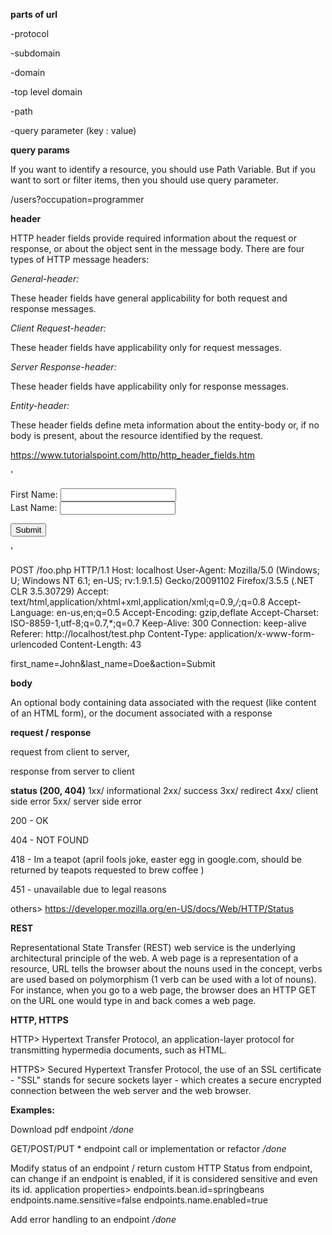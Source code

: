 **parts of url**

-protocol

-subdomain

-domain

-top level domain

-path

-query parameter (key : value)




**query params**

If you want to identify a resource, you should use Path Variable. 
But if you want to sort or filter items, then you should use query parameter.

/users?occupation=programmer


**header**

HTTP header fields provide required information about the request or response, 
or about the object sent in the message body. There are four types of HTTP message headers:

_General-header:_ 

These header fields have general applicability for both request and response messages.

_Client Request-header:_ 

These header fields have applicability only for request messages.

_Server Response-header:_ 

These header fields have applicability only for response messages.

_Entity-header:_ 

These header fields define meta information about the entity-body or, if no body is present,
 about the resource identified by the request.

https://www.tutorialspoint.com/http/http_header_fields.htm

'<form method="POST" action="foo.php">
 
First Name: <input type="text" name="first_name" /> <br />
Last Name: <input type="text" name="last_name" /> <br />
 
<input type="submit" name="action" value="Submit" />
 
</form>'

POST /foo.php HTTP/1.1
Host: localhost
User-Agent: Mozilla/5.0 (Windows; U; Windows NT 6.1; en-US; rv:1.9.1.5) Gecko/20091102 Firefox/3.5.5 (.NET CLR 3.5.30729)
Accept: text/html,application/xhtml+xml,application/xml;q=0.9,*/*;q=0.8
Accept-Language: en-us,en;q=0.5
Accept-Encoding: gzip,deflate
Accept-Charset: ISO-8859-1,utf-8;q=0.7,*;q=0.7
Keep-Alive: 300
Connection: keep-alive
Referer: http://localhost/test.php
Content-Type: application/x-www-form-urlencoded
Content-Length: 43
 
first_name=John&last_name=Doe&action=Submit

**body**

An optional body containing data associated with the request (like content of an HTML form), 
or the document associated with a response


**request / response**

request from client to server,

response from server to client

**status (200, 404)**
1xx/ informational
2xx/ success
3xx/ redirect
4xx/ client side error
5xx/ server side error

200 - OK

404 - NOT FOUND

418 - Im a teapot (april fools joke, easter egg in google.com, 
should be returned by teapots requested to brew coffee )

451 - unavailable due to legal reasons

others>
https://developer.mozilla.org/en-US/docs/Web/HTTP/Status

**REST**

Representational State Transfer (REST) web service is the underlying architectural principle of the web.
A web page is a representation of a resource, URL tells the browser about the nouns used in the concept, 
verbs are used based on polymorphism (1 verb can be used with a lot of nouns).
For instance, when you go to a web page, the browser does an HTTP GET on the URL one would type in 
and back comes a web page.

**HTTP, HTTPS**

HTTP> Hypertext Transfer Protocol, an application-layer protocol for transmitting hypermedia documents, such as HTML.

HTTPS> Secured Hypertext Transfer Protocol, the use of an SSL certificate - "SSL" stands for secure sockets layer -
which creates a secure encrypted connection between the web server and the web browser.

**Examples:**

Download pdf endpoint _/done_

GET/POST/PUT * endpoint call or implementation or refactor _/done_

Modify status of an endpoint / return custom HTTP Status from endpoint, can change if an endpoint is enabled, 
if it is considered sensitive and even its id.
application properties> 
endpoints.bean.id=springbeans
endpoints.name.sensitive=false
endpoints.name.enabled=true 

Add error handling to an endpoint _/done_